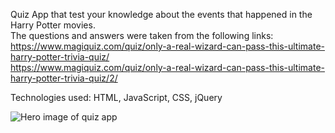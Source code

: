 Quiz App that test your knowledge about the events that happened in the Harry Potter movies. <br/>
The questions and answers were taken from the following links: <br/>
https://www.magiquiz.com/quiz/only-a-real-wizard-can-pass-this-ultimate-harry-potter-trivia-quiz/ <br/>
https://www.magiquiz.com/quiz/only-a-real-wizard-can-pass-this-ultimate-harry-potter-trivia-quiz/2/ <br/>

Technologies used: HTML, JavaScript, CSS, jQuery

![Hero image of quiz app](https://www.dropbox.com/s/ksdhlur5h4ewdw1/Quiz%20App.PNG?dl=0)
